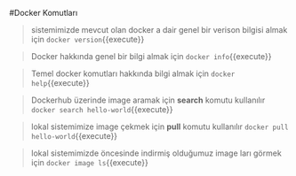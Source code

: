#Docker Komutları

>sistemimizde mevcut olan docker a dair genel bir verison bilgisi almak için
`docker version`{{execute}}

>Docker hakkında genel bir bilgi almak için
`docker info`{{execute}}

>Temel docker komutları hakkında bilgi almak için 
`docker help`{{execute}}

>Dockerhub üzerinde image aramak için **search** komutu kullanılır
`docker search hello-world`{{execute}}

>lokal sistemimize image çekmek için **pull** komutu kullanılır
`docker pull hello-world`{{execute}}

>lokal sistemimizde öncesinde indirmiş olduğumuz image ları görmek için 
`docker image ls`{{execute}}

